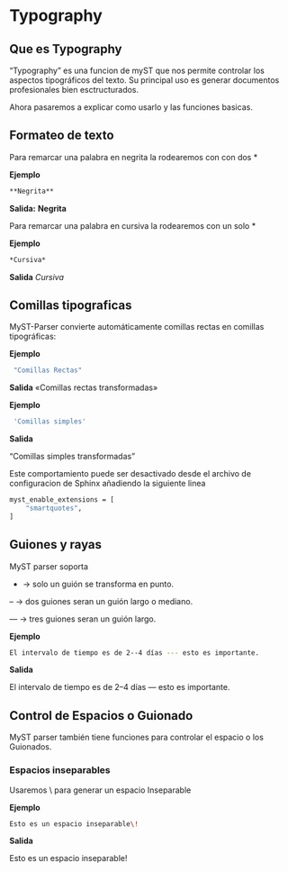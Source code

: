 # Typography

## Que es Typography

“Typography” es una funcion de myST que nos permite controlar los aspectos tipográficos del texto. Su principal uso es generar documentos profesionales bien esctructurados.

Ahora pasaremos a explicar como usarlo y las funciones basicas.

## Formateo de texto

Para remarcar una palabra en negrita la rodearemos con con dos \*

**Ejemplo**

```bash
**Negrita**
```

**Salida:**
**Negrita**

Para remarcar una palabra en cursiva la rodearemos con un solo \*

**Ejemplo**

```bash
*Cursiva*
```

**Salida**
*Cursiva*

## Comillas tipograficas

MyST-Parser convierte automáticamente comillas rectas en comillas tipográficas:

**Ejemplo**

```bash
 "Comillas Rectas"
```

**Salida**
«Comillas rectas transformadas»

**Ejemplo**

```bash
 'Comillas simples'
```

**Salida**

“Comillas simples transformadas”

Este comportamiento puede ser desactivado desde el archivo de configuracion de Sphinx añadiendo la siguiente linea

```bash
myst_enable_extensions = [
    "smartquotes",
]
```

## Guiones y rayas

MyST parser soporta

- → solo un guión se transforma en punto.

– → dos guiones seran un guión largo o mediano.

— → tres guiones seran un guión largo.

**Ejemplo**

```bash
El intervalo de tiempo es de 2--4 días --- esto es importante.
```

**Salida**

El intervalo de tiempo es de 2–4 días — esto es importante.

## Control de Espacios o Guionado

MyST parser también tiene funciones para controlar el espacio o los Guionados.

### Espacios inseparables

Usaremos \\ para generar un espacio Inseparable

**Ejemplo**

```bash
Esto es un espacio inseparable\!

```

**Salida**

Esto es un espacio inseparable!
